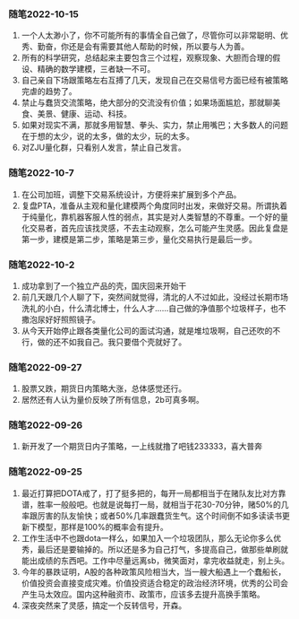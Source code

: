### 随笔2022-10-15
1. 一个人太渺小了，你不可能所有的事情全自己做了，尽管你可以非常聪明、优秀、勤奋，你还是会有需要其他人帮助的时候，所以要与人为善。
2. 所有的科学研究，总结起来主要包含三个过程，观察现象、大胆而合理的假设、精确的数学建模，三者缺一不可。
3. 自己亲自下场跟策略左右互搏了几天，发现自己在交易信号方面已经有被策略完虐的趋势了。
4. 禁止与蠢货交流策略，绝大部分的交流没有价值；如果场面尴尬，那就聊美食、美景、健康、运动、科技。
5. 如果对现实不满，那就多用智慧、拳头、实力，禁止用嘴巴；大多数人的问题在于想的太少，说的太多，做的太少，玩的太多。
6. 对ZJU量化群，只看别人发言，禁止自己发言。

### 随笔2022-10-7
1. 在公司加班，调整下交易系统设计，方便将来扩展到多个产品。
2. 复盘PTA，准备从主观和量化建模两个角度同时出发，来做好交易。所谓执着于纯量化，靠机器客服人性的弱点，其实是对人类智慧的不尊重。一个好的量化交易者，首先应该找灵感，不去主动观察，怎么可能产生灵感。因此复盘是第一步，建模是第二步，策略是第三步，量化交易执行是最后一步。

### 随笔2022-10-2
1. 成功拿到了一个独立产品的壳，国庆回来开始干
2. 前几天跟几个人聊了下，突然间就觉得，清北的人不过如此，没经过长期市场洗礼的小白，什么清北博士，什么人才......自己做的净值那个垃圾样子，也不撒泡尿好好照照镜子。
3. 从今天开始停止跟各类量化公司的面试沟通，就是堆垃圾啊，自己还吹的不行，做的还不如我自己。我只要借个壳就好了。

### 随笔2022-09-27
1. 股票又跌，期货日内策略大涨，总体感觉还行。
2. 居然还有人认为量价反映了所有信息，2b可真多啊。

### 随笔2022-09-26
1. 新开发了一个期货日内子策略，一上线就撸了吧钱233333，喜大普奔

### 随笔2022-09-25
1. 最近打算把DOTA戒了，打了挺多把的，每开一局都相当于在赌队友比对方靠谱，胜率一般般吧。也就是说每打一局，就相当于花30-70分钟，赌50%的几率跟厉害的队友愉快；或者50%几率跟蠢货生气。这个时间倒不如多读读书更新下模型，那样是100%的概率会有提升。
2. 工作生活中不也跟dota一样么，如果加入一个垃圾团队，那么无论你多么优秀，最后还是要输掉的。所以还是多为自己打气，多提高自己，做那些单刷就能出成绩的东西吧。工作中尽量远离sb，微笑面对，拿完收益就走，别上头。
3. 今年的暴跌证明，A股的各种政策风险相当大，当一艘大船遇上一个蠢船长，价值投资会直接变成灾难。价值投资适合稳定的政治经济环境，优秀的公司会产生马太效应。国内这种融资市、政策市，应该多去提升高换手策略。
4. 深夜突然来了灵感，搞定一个反转信号，开森。
